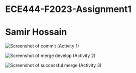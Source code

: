 # ECE444-F2023-Assignment1
# Samir Hossain

![Screenshot of commit (Activity 1)](https://github.com/SamirMehdiHossain/ECE444-F2023-Assignment1/assets/144952211/8c92de92-4824-4666-85cd-4913c261f049)

![Screenshot of merge develop (Activity 2)](https://github.com/SamirMehdiHossain/ECE444-F2023-Assignment1/assets/144952211/3f4514b2-4938-4bfd-a60c-1fd044026cbd)

![Screenshot of successful merge (Activity 3)](https://github.com/SamirMehdiHossain/ECE444-F2023-Assignment1/assets/144952211/009cafc7-8eec-4afa-9bbd-209bb1b47b8d)
